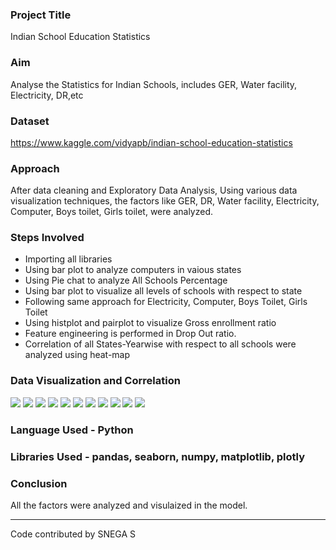 ### Project Title
Indian School Education Statistics
### Aim
Analyse the Statistics for Indian Schools, includes GER, Water facility, Electricity, DR,etc
### Dataset
https://www.kaggle.com/vidyapb/indian-school-education-statistics
### Approach
After data cleaning and Exploratory Data Analysis, Using various data visualization techniques, the factors like GER, DR, Water facility, Electricity, Computer, Boys toilet, Girls toilet, were analyzed.
### Steps Involved
- Importing all libraries
- Using bar plot to analyze computers in vaious states
- Using Pie chat to analyze All Schools Percentage
- Using bar plot to visualize all levels of schools with respect to state
- Following same approach for Electricity, Computer, Boys Toilet, Girls Toilet
- Using histplot and pairplot to visualize Gross enrollment ratio
- Feature engineering is performed in Drop Out ratio.
- Correlation of all States-Yearwise with respect to all schools were analyzed using heat-map
### Data Visualization and Correlation
<img src="https://github.com/snega16/ML-Crate/blob/snega16/Indian%20School%20Education%20Statistics/Images/comp_bar_plot">
<img src="https://github.com/snega16/ML-Crate/blob/snega16/Indian%20School%20Education%20Statistics/Images/pie_chart">
<img src="https://github.com/snega16/ML-Crate/blob/snega16/Indian%20School%20Education%20Statistics/Images/comp-tn.png">
<img src="https://github.com/snega16/ML-Crate/blob/snega16/Indian%20School%20Education%20Statistics/Images/water_bar_plot">
<img src="https://github.com/snega16/ML-Crate/blob/snega16/Indian%20School%20Education%20Statistics/Images/water_kerala.png">
<img src="https://github.com/snega16/ML-Crate/blob/snega16/Indian%20School%20Education%20Statistics/Images/elec_andhra.png">
<img src="https://github.com/snega16/ML-Crate/blob/snega16/Indian%20School%20Education%20Statistics/Images/boys_rajastan.png">
<img src="https://github.com/snega16/ML-Crate/blob/snega16/Indian%20School%20Education%20Statistics/Images/girls_tripura.png">
<img src="https://github.com/snega16/ML-Crate/blob/snega16/Indian%20School%20Education%20Statistics/Images/gross_hist.png">
<img src="https://github.com/snega16/ML-Crate/blob/snega16/Indian%20School%20Education%20Statistics/Images/gross_pair.png">
<img src="https://github.com/snega16/ML-Crate/blob/snega16/Indian%20School%20Education%20Statistics/Images/dropout_corr.png">

### Language Used - Python
### Libraries Used - pandas, seaborn, numpy, matplotlib, plotly
### Conclusion
All the factors were analyzed and visulaized in the model.
<hr>

Code contributed by SNEGA S
